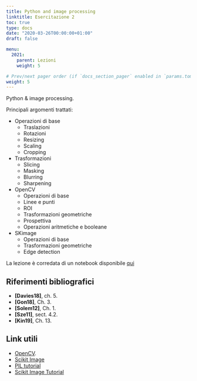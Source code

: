```yaml
---
title: Python and image processing
linktitle: Esercitazione 2
toc: true
type: docs
date: "2020-03-26T00:00:00+01:00"
draft: false

menu:
  2021:
    parent: Lezioni
    weight: 5

# Prev/next pager order (if `docs_section_pager` enabled in `params.toml`)
weight: 5
---
```


Python & image processing.

Principali argomenti trattati:

- Operazioni di base
  - Traslazioni
  - Rotazioni
  - Resizing
  - Scaling
  - Cropping
- Trasformazioni
  - Slicing 
  - Masking 
  - Blurring
  - Sharpening
- OpenCV
  - Operazioni di base
  - Linee e punti
  - ROI
  - Trasformazioni geometriche
  - Prospettiva
  - Operazioni aritmetiche e booleane
- SKimage
  - Operazioni di base
  - Trasformazioni geometriche
  - Edge detection

La lezione è corredata di un notebook disponibile [qui](https://github.com/gmanco/cv_notebooks/blob/master/labs_lecture/lab02)



## Riferimenti bibliografici

- **[Davies18]**, ch. 5. 
- **[Gon18]**, Ch. 3. 
- **[Solem12]**, Ch. 1.
- **[Sze11]**, sect. 4.2.
- **[Kin19]**, Ch. 13.

## Link utili

- [OpenCV](https://docs.opencv.org/master/index.html). 
- [Scikit Image](https://scikit-image.org/docs/stable/api/api.html)
- [PIL tutorial](https://pillow.readthedocs.io/en/stable/handbook/tutorial.html)
- [Scikit Image Tutorial](https://github.com/scikit-image/skimage-tutorials)

